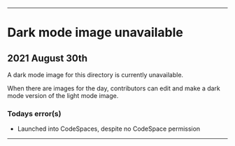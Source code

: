 
***

# Dark mode image unavailable

## 2021 August 30th

A dark mode image for this directory is currently unavailable.

When there are images for the day, contributors can edit and make a dark mode version of the light mode image.

### Todays error(s)

* Launched into CodeSpaces, despite no CodeSpace permission

<!-- * Commit failed due to an unknown error !-->

<!-- * 500 Server error

* GitHub pages build fail + no instruction on what the error was !-->

<!--* Severe graphical bug in dropdown. !-->

<!-- * Discussion failed to create "due to not being in a category" despite being in the 'announcements' category !-->

***
